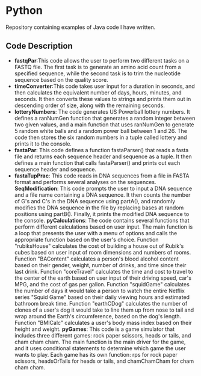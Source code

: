 # Python

Repository containing examples of Java code I have written.

## Code Description

* **fastqPar**:This code allows the user to perform two different tasks on a FASTQ file. The first task is to generate an amino acid count from a specified sequence, while the second task is to trim the nucleotide sequence based on the quality score.
* **timeConverter**:This code takes user input for a duration in seconds, and then calculates the equivalent number of days, hours, minutes, and seconds. It then converts these values to strings and prints them out in descending order of size, along with the remaining seconds.
* **lotteryNumbers**: The code generates US Powerball lottery numbers. It defines a ranNumGen function that generates a random integer between two given values, and a main function that uses ranNumGen to generate 5 random white balls and a random power ball between 1 and 26. The code then stores the six random numbers in a tuple called lottery and prints it to the console.
* **fastaPar**: This code defines a function fastaParser() that reads a fasta file and returns each sequence header and sequence as a tuple. It then defines a main function that calls fastaParser() and prints out each sequence header and sequence.
* **fastaTupPrac**: This code reads in DNA sequences from a file in FASTA format and performs several analyses on the sequences. 
**SeqModification**: This code prompts the user to input a DNA sequence and a file name containing a DNA sequence. It then counts the number of G's and C's in the DNA sequence using partA(), and randomly modifies the DNA sequence in the file by replacing bases at random positions using partB(). Finally, it prints the modified DNA sequence to the console.
**pyCalculations**: The code contains several functions that perform different calculations based on user input. The main function is a loop that presents the user with a menu of options and calls the appropriate function based on the user's choice. Function "rubiksHouse" calculates the cost of building a house out of Rubik's cubes based on user input of room dimensions and numbers of rooms. Function "BAContent" calculates a person's blood alcohol content based on their gender, weight, number of drinks, and time since their last drink. Function "coreTravel" calculates the time and cost to travel to the center of the earth based on user input of their driving speed, car's MPG, and the cost of gas per gallon. Function "squidGame" calculates the number of days it would take a person to watch the entire Netflix series "Squid Game" based on their daily viewing hours and estimated bathroom break time. Function "earthCDog" calculates the number of clones of a user's dog it would take to line them up from nose to tail and wrap around the Earth's circumference, based on the dog's length. Function "BMICalc" calculates a user's body mass index based on their height and weight.
**pyGames**: This code is a game simulator that includes three different games: rock paper scissors, heads or tails, and cham cham cham. The main function is the main driver for the game, and it uses conditional statements to determine which game the user wants to play. Each game has its own function: rps for rock paper scissors, headsOrTails for heads or tails, and chamChamCham for cham cham cham.

